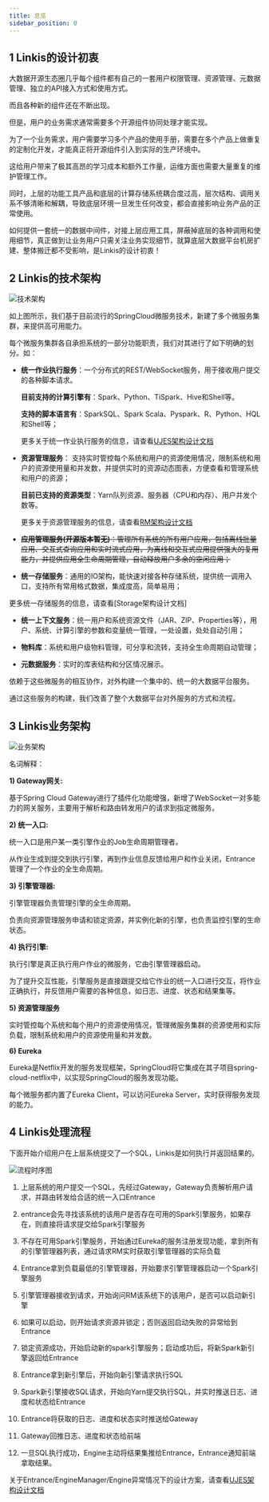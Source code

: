 ```yaml
---
title: 总览
sidebar_position: 0
---
```



## 1 Linkis的设计初衷

 大数据开源生态圈几乎每个组件都有自己的一套用户权限管理、资源管理、元数据管理、独立的API接入方式和使用方式。

 而且各种新的组件还在不断出现。

 但是，用户的业务需求通常需要多个开源组件协同处理才能实现。

 为了一个业务需求，用户需要学习多个产品的使用手册，需要在多个产品上做重复的定制化开发，才能真正将开源组件引入到实际的生产环境中。

 这给用户带来了极其高昂的学习成本和额外工作量，运维方面也需要大量重复的维护管理工作。

 同时，上层的功能工具产品和底层的计算存储系统耦合度过高，层次结构、调用关系不够清晰和解耦，导致底层环境一旦发生任何改变，都会直接影响业务产品的正常使用。

 如何提供一套统一的数据中间件，对接上层应用工具，屏蔽掉底层的各种调用和使用细节，真正做到让业务用户只需关注业务实现细节，就算底层大数据平台机房扩建、整体搬迁都不受影响，是Linkis的设计初衷！

## 2 Linkis的技术架构

 ![技术架构](../images/ch4/ujes/technical_architecture_diagram.png)

如上图所示，我们基于目前流行的SpringCloud微服务技术，新建了多个微服务集群，来提供高可用能力。

每个微服务集群各自承担系统的一部分功能职责，我们对其进行了如下明确的划分。如：

- **统一作业执行服务**：一个分布式的REST/WebSocket服务，用于接收用户提交的各种脚本请求。

  **目前支持的计算引擎有**：Spark、Python、TiSpark、Hive和Shell等。

  **支持的脚本语言有**：SparkSQL、Spark Scala、Pyspark、R、Python、HQL和Shell等；
  
  更多关于统一作业执行服务的信息，请查看[UJES架构设计文档](ujes/ujes-design.md)

- **资源管理服务**： 支持实时管控每个系统和用户的资源使用情况，限制系统和用户的资源使用量和并发数，并提供实时的资源动态图表，方便查看和管理系统和用户的资源；

  **目前已支持的资源类型**：Yarn队列资源、服务器（CPU和内存）、用户并发个数等。
  
  更多关于资源管理服务的信息，请查看[RM架构设计文档](rm.md)

- ~~**应用管理服务(开源版本暂无)**：管理所有系统的所有用户应用，包括离线批量应用、交互式查询应用和实时流式应用，为离线和交互式应用提供强大的复用能力，并提供应用全生命周期管理，自动释放用户多余的空闲应用；~~

- **统一存储服务**：通用的IO架构，能快速对接各种存储系统，提供统一调用入口，支持所有常用格式数据，集成度高，简单易用；

 更多统一存储服务的信息，请查看[Storage架构设计文档]

- **统一上下文服务**：统一用户和系统资源文件（JAR、ZIP、Properties等），用户、系统、计算引擎的参数和变量统一管理，一处设置，处处自动引用；

- **物料库**：系统和用户级物料管理，可分享和流转，支持全生命周期自动管理；

- **元数据服务**：实时的库表结构和分区情况展示。

依赖于这些微服务的相互协作，对外构建一个集中的、统一的大数据平台服务。

通过这些服务的构建，我们改善了整个大数据平台对外服务的方式和流程。

## 3 Linkis业务架构

![业务架构](../images/ch4/ujes/business_architecture_diagram.png)

名词解释：

**1) Gateway网关:**

 基于Spring Cloud Gateway进行了插件化功能增强，新增了WebSocket一对多能力的网关服务，主要用于解析和路由转发用户的请求到指定微服务。

**2) 统一入口:**

 统一入口是用户某一类引擎作业的Job生命周期管理者。

 从作业生成到提交到执行引擎，再到作业信息反馈给用户和作业关闭，Entrance管理了一个作业的全生命周期。

**3) 引擎管理器:**

 引擎管理器负责管理引擎的全生命周期。

 负责向资源管理服务申请和锁定资源，并实例化新的引擎，也负责监控引擎的生命状态。

**4) 执行引擎:**

 执行引擎是真正执行用户作业的微服务，它由引擎管理器启动。

 为了提升交互性能，引擎服务是直接跟提交给它作业的统一入口进行交互，将作业正确执行，并反馈用户需要的各种信息，如日志、进度、状态和结果集等。

**5) 资源管理服务**
  
 实时管控每个系统和每个用户的资源使用情况，管理微服务集群的资源使用和实际负载，限制系统和用户的资源使用量和并发数。

**6) Eureka**

 Eureka是Netflix开发的服务发现框架，SpringCloud将它集成在其子项目spring-cloud-netflix中，以实现SpringCloud的服务发现功能。

 每个微服务都内置了Eureka Client，可以访问Eureka Server，实时获得服务发现的能力。

## 4 Linkis处理流程

下面开始介绍用户在上层系统提交了一个SQL，Linkis是如何执行并返回结果的。

![流程时序图](../images/ch4/ujes/process_sequence_diagram.png)

1. 上层系统的用户提交一个SQL，先经过Gateway，Gateway负责解析用户请求，并路由转发给合适的统一入口Entrance

2. entrance会先寻找该系统的该用户是否存在可用的Spark引擎服务，如果存在，则直接将请求提交给Spark引擎服务

3. 不存在可用Spark引擎服务，开始通过Eureka的服务注册发现功能，拿到所有的引擎管理器列表，通过请求RM实时获取引擎管理器的实际负载

4. Entrance拿到负载最低的引擎管理器，开始要求引擎管理器启动一个Spark引擎服务

5. 引擎管理器接收到请求，开始询问RM该系统下的该用户，是否可以启动新引擎

6. 如果可以启动，则开始请求资源并锁定；否则返回启动失败的异常给到Entrance

7. 锁定资源成功，开始启动新的spark引擎服务；启动成功后，将新Spark新引擎返回给Entrance

8. Entrance拿到新引擎后，开始向新引擎请求执行SQL

9. Spark新引擎接收SQL请求，开始向Yarn提交执行SQL，并实时推送日志、进度和状态给Entrance

10. Entrance将获取的日志、进度和状态实时推送给Gateway

11. Gateway回推日志、进度和状态给前端

12. 一旦SQL执行成功，Engine主动将结果集推给Entrance，Entrance通知前端拿取结果。

关于Entrance/EngineManager/Engine异常情况下的设计方案，请查看[UJES架构设计文档](ujes/ujes-design.md)
